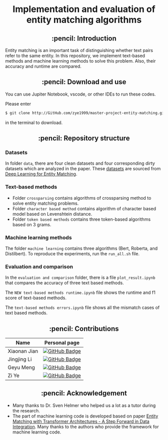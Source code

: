 <h1 align="center">Implementation and evaluation of entity matching algorithms</h1>
<h2 align="center"> :pencil: Introduction</h2>

Entity matching is an important task of distinguishing whether text pairs refer to the same entity. In this repository, we implement text-based methods and machine learning methods to solve this problem. Also, their accuracy and runtime are compared.

<h2 align="center"> :pencil: Download and use</h2>
You can use Jupiter Notebook, vscode, or other IDEs to run these codes.

Please enter
```bash
$ git clone http://GitHub.com/zye1999/master-project-entity-matching.git
```
in the terminal to download.

<h2 align="center"> :pencil: Repository structure</h2>

### Datasets
In folder ```data```, there are four clean datasets and four corresponding dirty datasets which are analyzed in the paper. These [datasets](https://github.com/anhaidgroup/deepmatcher/blob/master/Datasets.md) are sourced from [Deep Learning for Entity Matching](https://pages.cs.wisc.edu/~anhai/papers1/deepmatcher-sigmod18.pdf).

### Text-based methods
- Folder ```crossparsing``` contains algorithms of crossparsing method to solve entity matching problems.
- Folder ```character based method``` contains algorithm of character based model based on Levenshtein distance.
- Folder ```token based methods``` contains three token-based algorithms based on 3 grams.

### Machine learning methods
The folder ```machine learning``` contains three algorithms (Bert, Roberta, and Distilbert).
To reproduce the experiments, run the `run_all.sh` file.

###  Evaluation and comparison
In the ```evaluation and comparison``` folder, there is a file ```plot_result.ipynb``` that compares the accuracy of three text based methods.

The ```NEW text-based methods runtime.ipynb``` file shows the runtime and f1 score of text-based methods.

The ```text-based methods errors.ipynb``` file shows all the mismatch cases of text based methods.

<h2 align="center"> :pencil: Contributions</h2>

| Name        | Personal page                                                                                                                                  |
| ----------- | ---------------------------------------------------------------------------------------------------------------------------------------------- |
| Xiaonan Jian    | [![GitHub Badge](https://img.shields.io/badge/GitHub-100000?style=for-the-badge&logo=github&logoColor=white)](https://github.com/xiaonan-jian)   |
| Jingjing Li | [![GitHub Badge](https://img.shields.io/badge/GitHub-100000?style=for-the-badge&logo=github&logoColor=white)](https://github.com/Jing-jing-Li) |
| Geyu Meng   | [![GitHub Badge](https://img.shields.io/badge/GitHub-100000?style=for-the-badge&logo=github&logoColor=white)](https://github.com/GY-Meng)      |
| Zi Ye  | [![GitHub Badge](https://img.shields.io/badge/GitHub-100000?style=for-the-badge&logo=github&logoColor=white)](https://github.com/zye1999)     |

<h2 align="center"> :pencil: Acknowledgement</h2>

- Many thanks to Dr. Sven Helmer who helped us a lot as a tutor during the research.
- The part of machine learning code is developed based on paper [Entity Matching with Transformer Architectures - A Step Forward in Data Integration](https://openproceedings.org/2020/conf/edbt/paper_205.pdf). Many thanks to the authors who provide the framework for machine learning code.
